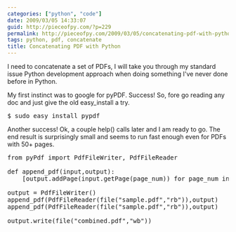 ```yaml
---
categories: ["python", "code"]
date: 2009/03/05 14:33:07
guid: http://pieceofpy.com/?p=229
permalink: http://pieceofpy.com/2009/03/05/concatenating-pdf-with-python/
tags: python, pdf, concatenate
title: Concatenating PDF with Python
---
```

I need to concatenate a set of PDFs, I will take you through my standard issue Python development approach when doing something I've never done before in Python.

My first instinct was to google for pyPDF. Success! So, fore go reading any doc and just give the old easy_install a try.

<pre class="brush: bash">
$ sudo easy_install pypdf
</pre>

Another success! Ok, a couple help() calls later and I am ready to go. The end result is surprisingly small and seems to run fast enough even for PDFs with 50+ pages.

<pre class="brush: py">
from pyPdf import PdfFileWriter, PdfFileReader

def append_pdf(input,output):
    [output.addPage(input.getPage(page_num)) for page_num in range(input.numPages)]

output = PdfFileWriter()
append_pdf(PdfFileReader(file("sample.pdf","rb")),output)
append_pdf(PdfFileReader(file("sample.pdf","rb")),output)

output.write(file("combined.pdf","wb"))
</pre>
